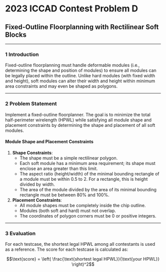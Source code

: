 # 2023 ICCAD Contest Problem D  
## 	Fixed-Outline Floorplanning with Rectilinear Soft Blocks  
---
### 1 Introduction  

Fixed-outline floorplanning must handle deformable modules (i.e., determining the shape and position of modules) to ensure all modules can be legally placed within the outline. Unlike hard modules (with fixed width and height), soft modules can alter their width and height within minimum area constraints and may even be shaped as polygons.  

---
### 2 Problem Statement
Implement a fixed-outline floorplanner. The goal is to minimize the total half-perimeter wirelength (HPWL) while satisfying all module shape and placement constraints by determining the shape and placement of all soft modules.

#### Module Shape and Placement Constraints
1. **Shape Constraints**: 
    * The shape must be a simple rectilinear polygon.  
    * Each soft module has a minimum area requirement; its shape must enclose an area greater than this limit.  
    * The aspect ratio (height/width) of the minimal bounding rectangle of a module must be within 0.5 to 2. For a rectangle, this is height divided by width.
    * The area of the module divided by the area of its minimal bounding rectangle must be between 80% and 100%.
2. **Placement Constraints**: 
    * All module shapes must be completely inside the chip outline.
    * Modules (both soft and hard) must not overlap.
    * The coordinates of polygon corners must be 0 or positive integers.

---
### 3 Evaluation  
For each testcase, the shortest legal HPWL among all contestants is used as a reference. The score for each testcase is calculated as:

$$\text{score} = \left( \frac{\text{shortest legal HPWL}}{\text{your HPWL}} \right)^2$$
